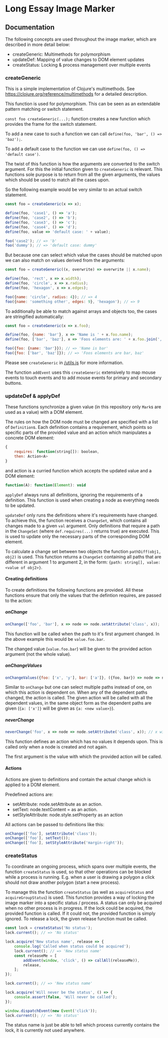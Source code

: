 # Long Essay Image Marker

## Documentation

The following concepts are used throughout the image marker, which are described in more detail below:
- createGeneric: Multimethods for polymorphism
- updateDef: Mapping of value changes to DOM element updates
- createStatus: Locking & process management over multiple events

### createGeneric

This is a simple implementation of Clojure's multimethods. See https://clojure.org/reference/multimethods for a detailed description.

This function is used for polymorphism. This can be seen as an extendable pattern matching or switch statement.

`const foo createGeneric(...);` function creates a new function which provides the frame for the switch statement.

To add a new case to such a function we can call `define(foo, 'bar', () => 'baz');`.

To add a default case to the function we can use `define(foo, () => 'default case')`.

The twist of this function is how the arguments are converted to the switch argument.
For this the initial function given to `createGeneric` is relevant.
This functions sole purpose is to return from all the given arguments, the values which should be used to match all the cases upon.

So the following example would be very similar to an actual switch statement.
```js
const foo = createGeneric(x => x);

define(foo, 'case1', () => 'a');
define(foo, 'case2', () => 'b');
define(foo, 'case3', () => 'c');
define(foo, 'case4', () => 'd');
define(foo, value => 'default case: ' + value);

foo('case2'); // => 'b'
foo('dummy'); // => 'default case: dummy'
```

But because one can select which value the cases should be matched upon we can also match on values derived from the arguments:
```js
const foo = createGeneric((x, overwrite) => overwrite || x.name);

define(foo, 'rect', x => x.width);
define(foo, 'circle', x => x.radius);
define(foo, 'hexagon', x => x.edges);

foo({name: 'circle', radius: 4}); // => 4
foo({name: 'something other', edges: 9}, 'hexagon'); // => 9

```

To additionally be able to match against arrays and objects too, the cases are stringified automatically:
```js
const foo = createGeneric(x => x.foo);

define(foo, {name: 'bar'}, x => 'Name is ' + x.foo.name);
define(foo, ['bar', 'baz'], x => 'Foos elements are: ' + x.foo.join(', '));

foo({foo: {name: 'bar'}}); // => 'Name is bar'
foo({foo: ['bar', 'baz']}); // => 'Foos elements are bar, baz'
```

Please see `createGeneric` in [/utils.js](/utils.js) for more information.

The function `addEvent` uses this `createGeneric` extensively to map mouse events to touch events and to add mouse events for primary and secondary buttons.

### updateDef & applyDef

These functions synchronize a given value (in this repository only `Mark`s are used as a value) with a DOM element.

The rules on how the DOM node must be changed are specified with a list of `Definition`s.
Each definition contains a requirement, which points so specific parts of the provided value and an action which manipulates a concrete DOM element:

```js
{
    requires: function(string[]): boolean,
    then: Action<A>
}
```

and action is a curried function which accepts the updated value and a DOM element:

```js
function(A): function(Element): void
```

`applyDef` always runs all definitions, ignoring the requirements of a definition.
This function is used when creating a node as everything needs to be updated.

`updateDef` only runs the definitions where it's requirements have changed.
To achieve this, the function receives a `ChangeSet`, which contains all changes made to a given `val` argument.
Only definitions that require a path in the `ChangeSet` (where `def.requires(...)` returns true) are executed.
This is used to update only the necessary parts of the corresponding DOM element.

To calculate a change set between two objects the function `pathDiff(obj1, obj2)` is used.
This function returns a `ChangeSet` containing all paths that are different in argument 1 to argument 2, in the form: `{path: string[], value: <value of obj2>}`.

#### Creating definitions

To create definitions the following functions are provided.
All these functions ensure that only the values that the defintion requires, are passed to the action:

##### onChange

```js
onChange(['foo', 'bar'], x => node => node.setAttribute('class', x));
```

This function will be called when the path to it's first argument changed.
In the above example this would be `value.foo.bar`.

The changed value (`value.foo.bar`) will be given to the provided action argument (not the whole value).

##### onChangeValues

```js
onChangeValues({foo: ['x', 'y'], bar: ['a']}, ({foo, bar}) => node => node.setAttribute(foo, bar));
```

Similar to `onChange` but one can select multiple paths instead of one, on which this action is dependent on.
When any of the dependent paths changed, the action is called.
The given action will be called with all the dependent values, in the same object form as the dependent paths are given (`{a: ['x']}` will be given as `{a: <new value>}`).

##### neverChange

```js
neverChange('foo', x => node => node.setAttribute('class', x)); // x will always be 'foo'.
```

This function defines an action which has no values it depends upon.
This is called only when a node is created and not again.

The first argument is the value with which the provided action will be called.

#### Actions

Actions are given to definitions and contain the actual change which is applied to a DOM element.

Predefined actions are:

- setAttribute: node.setAttribute as an action.
- setText: node.textContent = <value> as an action.
- setStyleAttribute: node.style.setProperty as an action

All actions can be passed to definitions like this:

```js
onChange(['foo'], setAttribute('class'));
onChange(['foo'], setText());
onChange(['foo'], setStyleAttribute('margin-right'));
```

### createStatus

To coordinate an ongoing process, which spans over multiple events, the function `createStatus` is used, so that other operations can be blocked while a process is running. E.g. when a user is drawing a polygon a click should not draw another polygon (start a new process).

To manage this the function `createStatus` (as well as `acquireStatus` and `acquireGroupStatus`) is used.
This function provides a way of locking the image marker into a specific status / process.
A status can only be acquired when no other process is in progress.
If the lock could be acquired, the provided function is called.
If it could not, the provided function is simply ignored.
To release a lock, the given release function must be called.

```js
const lock = createStatus('No status');
lock.current(); // => 'No status'

lock.acquire('New status name', release => {
    console.log('Called when status could be acquired');
    lock.current(); // => 'New status name'
    const releaseMe = [
        addEvent(window, 'click', () => callAll(releaseMe)),
        release,
    ];
});

lock.current(); // => 'New status name'

lock.acquire('Will never be the status', () => {
    console.assert(false, 'Will never be called');
});

window.dispatchEvent(new Event('click'));
lock.current(); // => 'No status'
```

The status name is just be able to tell which process currently contains the lock, it is currently not used anywhere.
